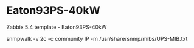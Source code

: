 # Eaton93PS-40kW
Zabbix 5.4 template - Eaton93PS-40kW

snmpwalk  -v 2c -c community IP -m /usr/share/snmp/mibs/UPS-MIB.txt
